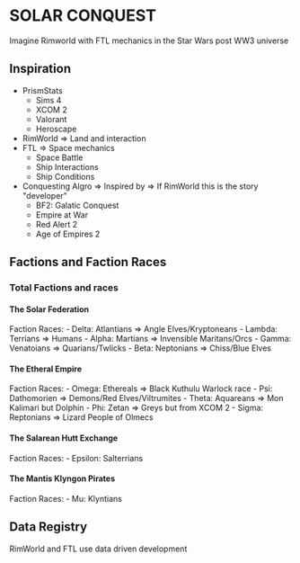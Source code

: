 # SOLAR CONQUEST
Imagine Rimworld with FTL mechanics in the Star Wars post WW3 universe

## Inspiration
- PrismStats
    - Sims 4
    - XCOM 2
    - Valorant
    - Heroscape
- RimWorld => Land and interaction
- FTL => Space mechanics 
    - Space Battle
    - Ship Interactions
    - Ship Conditions
- Conquesting Algro => Inspired by => If RimWorld this is the story "developer"
    - BF2: Galatic Conquest
    - Empire at War
    - Red Alert 2
    - Age of Empires 2

## Factions and Faction Races

### Total Factions and races
#### The Solar Federation
Faction Races:
    - Delta: Atlantians => Angle Elves/Kryptoneans
    - Lambda: Terrians => Humans
    - Alpha: Martians => Invensible Maritans/Orcs
    - Gamma: Venatoians => Quarians/Twlicks
    - Beta: Neptonians => Chiss/Blue Elves
#### The Etheral Empire
Faction Races:
    - Omega: Ethereals => Black Kuthulu Warlock race
    - Psi: Dathomorien => Demons/Red Elves/Viltrumites
    - Theta: Aquareans => Mon Kalimari but Dolphin
    - Phi: Zetan => Greys but from XCOM 2
    - Sigma: Reptonians => Lizard People of Olmecs
#### The Salarean Hutt Exchange
Faction Races:
    - Epsilon: Salterrians
#### The Mantis Klyngon Pirates
Faction Races:
    - Mu: Klyntians



## Data Registry
RimWorld and FTL use data driven development 
